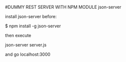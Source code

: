 #DUMMY REST SERVER WITH NPM MODULE json-server

install json-server before:

$ npm install -g json-server

then execute

json-server server.js 

and go localhost:3000





